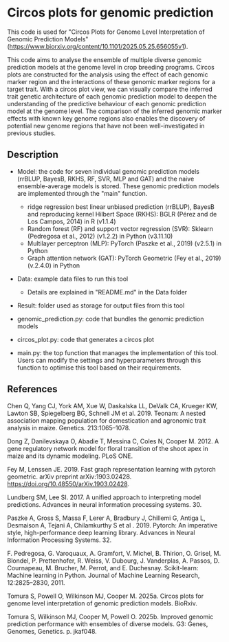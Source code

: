 # Circos plots for genomic prediction
This code is used for "Circos Plots for Genome Level Interpretation of Genomic Prediction Models" (https://www.biorxiv.org/content/10.1101/2025.05.25.656055v1).

This code aims to analyse the ensemble of multiple diverse genomic prediction models at the genome level in crop breeding programs.
Circos plots are constructed for the analysis using the effect of each genomic marker region and the interactions of these genomic marker regions for a target trait.
With a circos plot view, we can visually compare the inferred trait genetic architecture of each genomic prediction model to deepen the understanding of the predictive behaviour of each genomic prediction model at the genome level.
The comparison of the inferred genomic marker effects with known key genome regions also enables the discovery of potential new genome regions that have not been well-investigated in previous studies.


## Description
- Model: the code for seven individual genomic prediction models (rrBLUP, BayesB, RKHS, RF, SVR, MLP and GAT) and the naive ensemble-average models is stored. These genomic prediction models are implemented through the "main" function.
   - ridge regression best linear unbiased prediction (rrBLUP), BayesB and reproducing kernel Hilbert Space (RKHS): BGLR (Pérez and de Los Campos, 2014) in R (v1.1.4)
   - Random forest (RF) and support vector regression (SVR): Sklearn (Pedregosa et al., 2012) (v1.2.2) in Python (v3.11.10) 
   - Multilayer perceptron (MLP): PyTorch (Paszke et al., 2019) (v2.5.1) in Python
   - Graph attention network (GAT): PyTorch Geometric (Fey et al., 2019) (v.2.4.0) in Python 
  
- Data: example data files to run this tool
  - Details are explained in "README.md" in the Data folder

- Result: folder used as storage for output files from this tool

- genomic_prediction.py: code that bundles the genomic prediction models

- circos_plot.py: code that generates a circos plot

- main.py: the top function that manages the implementation of this tool. Users can modify the settings and hyperparameters through this function to optimise this tool based on their requirements. 

## References
Chen Q, Yang CJ, York AM, Xue W, Daskalska LL, DeValk CA, Krueger KW, Lawton SB, Spiegelberg BG, Schnell JM et al. 2019. Teonam: A nested association mapping population for domestication and agronomic trait analysis in maize. Genetics. 213:1065–1078. 

Dong Z, Danilevskaya O, Abadie T, Messina C, Coles N, Cooper M. 2012. A gene regulatory network model for floral transition of the shoot apex in maize and its dynamic modeling. PLoS ONE. 

Fey M, Lenssen JE. 2019. Fast graph representation learning with pytorch geometric. arXiv preprint arXiv:1903.02428. https://doi.org/10.48550/arXiv.1903.02428.

Lundberg SM, Lee SI. 2017. A unified approach to interpreting model predictions. Advances in neural information processing systems. 30.

Paszke A, Gross S, Massa F, Lerer A, Bradbury J, Chillemi G, Antiga L, Desmaison A, Tejani A, Chilamkurthy S et al . 2019. Pytorch: An imperative style, high-performance deep learning library. Advances in Neural Information Processing Systems. 32.

F. Pedregosa, G. Varoquaux, A. Gramfort, V. Michel, B. Thirion, O. Grisel, M. Blondel, P. Prettenhofer, R. Weiss, V. Dubourg, J. Vanderplas, A. Passos, D. Cournapeau, M. Brucher, M. Perrot, and E. Duchesnay. Scikit-learn: Machine learning in Python. Journal of Machine Learning Research, 12:2825–2830, 2011.

Tomura S, Powell O, Wilkinson MJ, Cooper M. 2025a. Circos plots for genome level interpretation of genomic prediction models. BioRxiv.

Tomura S, Wilkinson MJ, Cooper M, Powell O. 2025b. Improved genomic prediction performance with ensembles of diverse models. G3: Genes, Genomes, Genetics. p. jkaf048. 
